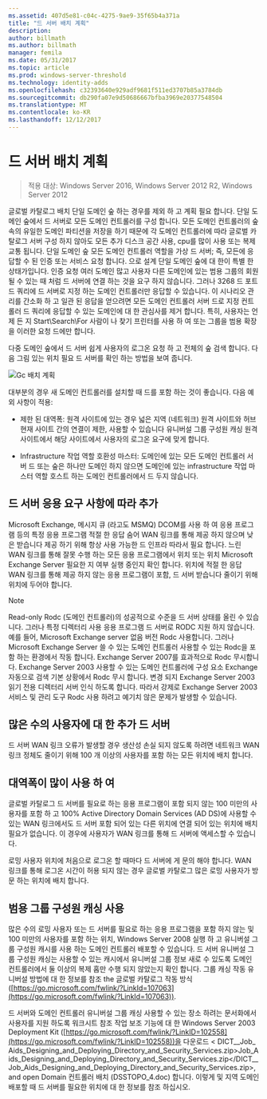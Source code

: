 ```yaml
---
ms.assetid: 407d5e81-c04c-4275-9ae9-35f65b4a371a
title: "드 서버 배치 계획"
description: 
author: billmath
ms.author: billmath
manager: femila
ms.date: 05/31/2017
ms.topic: article
ms.prod: windows-server-threshold
ms.technology: identity-adds
ms.openlocfilehash: c32393640e929adf9681f511ed3707b85a3784db
ms.sourcegitcommit: db290fa07e9d50686667bfba3969e20377548504
ms.translationtype: MT
ms.contentlocale: ko-KR
ms.lasthandoff: 12/12/2017
---
```

# <a name="planning-global-catalog-server-placement"></a>드 서버 배치 계획

>적용 대상: Windows Server 2016, Windows Server 2012 R2, Windows Server 2012

글로벌 카탈로그 배치 단일 도메인 숲 하는 경우를 제외 하 고 계획 필요 합니다. 단일 도메인 숲에서 드 서버로 모든 도메인 컨트롤러를 구성 합니다. 모든 도메인 컨트롤러의 숲 속의 유일한 도메인 파티션을 저장을 하기 때문에 각 도메인 컨트롤러에 따라 글로벌 카탈로그 서버 구성 하지 않아도 모든 추가 디스크 공간 사용, cpu를 많이 사용 또는 복제 교통 됩니다. 단일 도메인 숲 모든 도메인 컨트롤러 역할을 가상 드 서버; 즉, 모든에 응답할 수 된 인증 또는 서비스 요청 합니다. 으로 설계 단일 도메인 숲에 대 한이 특별 한 상태가입니다. 인증 요청 여러 도메인 많고 사용자 다른 도메인에 있는 범용 그룹의 회원 될 수 있는 때 처럼 드 서버에 연결 하는 것을 요구 하지 않습니다. 그러나 3268 드 포트 드 쿼리에 드 서버로 지정 하는 도메인 컨트롤러만 응답할 수 있습니다. 이 시나리오 관리를 간소화 하 고 일관 된 응답을 얻으려면 모든 도메인 컨트롤러 서버 드로 지정 컨트롤러 드 쿼리에 응답할 수 있는 도메인에 대 한 관심사를 제거 합니다. 특히, 사용자는 언제 든 지 Start\Search\For 사람이 나 찾기 프린터를 사용 하 여 또는 그룹을 범용 확장을 이러한 요청 드에만 합니다.  
  
다중 도메인 숲에서 드 서버 쉽게 사용자의 로그온 요청 하 고 전체의 숲 검색 합니다. 다음 그림 있는 위치 필요 드 서버를 확인 하는 방법을 보여 줍니다.  
  
![Gc 배치 계획](media/Planning-Global-Catalog-Server-Placement/8fc4777c-47b6-4ee7-b8ad-a04e7c5ee67f.gif)  
  
대부분의 경우 새 도메인 컨트롤러를 설치할 때 드를 포함 하는 것이 좋습니다. 다음 예외 사항이 적용:  
  
-   제한 된 대역폭: 원격 사이트에 있는 경우 넓은 지역 (네트워크) 원격 사이트와 허브 현재 사이트 간의 연결이 제한, 사용할 수 있습니다 유니버설 그룹 구성원 캐싱 원격 사이트에서 해당 사이트에서 사용자의 로그온 요구에 맞게 합니다.  
  
-   Infrastructure 작업 역할 호환성 마스터: 도메인에 있는 모든 도메인 컨트롤러 서버 드 또는 숲은 하나만 도메인 하지 않으면 도메인에 있는 infrastructure 작업 마스터 역할 호스트 하는 도메인 컨트롤러에서 드 두지 않습니다.  
  
## <a name="adding-global-catalog-servers-based-on-application-requirements"></a>드 서버 응용 요구 사항에 따라 추가  
Microsoft Exchange, 메시지 큐 (라고도 MSMQ) DCOM를 사용 하 여 응용 프로그램 등의 특정 응용 프로그램 적절 한 응답 숨어 WAN 링크를 통해 제공 하지 않으며 낮은 받습니다 제공 하기 위해 항상 사용 가능한 드 인프라 따라서 필요 합니다. 느린 WAN 링크를 통해 잘못 수행 하는 모든 응용 프로그램에서 위치 또는 위치 Microsoft Exchange Server 필요한 지 여부 실행 중인지 확인 합니다. 위치에 적절 한 응답 WAN 링크를 통해 제공 하지 않는 응용 프로그램이 포함, 드 서버 받습니다 줄이기 위해 위치에 두어야 합니다.  
  
> [!NOTE]  
> Read-only Rodc (도메인 컨트롤러)의 성공적으로 수준을 드 서버 상태를 올린 수 있습니다. 그러나 특정 디렉터리 사용 응용 프로그램 드 서버로 RODC 지원 하지 않습니다. 예를 들어, Microsoft Exchange server 없음 버전 Rodc 사용합니다. 그러나 Microsoft Exchange Server 쓸 수 있는 도메인 컨트롤러 사용할 수 있는 Rodc을 포함 하는 환경에서 작동 합니다. Exchange Server 2007를 효과적으로 Rodc 무시합니다. Exchange Server 2003 사용할 수 있는 도메인 컨트롤러에 구성 요소 Exchange 자동으로 검색 기본 상황에서 Rodc 무시 합니다. 변경 되지 Exchange Server 2003 읽기 전용 디렉터리 서버 인식 하도록 합니다. 따라서 강제로 Exchange Server 2003 서비스 및 관리 도구 Rodc 사용 하려고 예기치 않은 문제가 발생할 수 있습니다.  
  
## <a name="adding-global-catalog-servers-for-a-large-number-of-users"></a>많은 수의 사용자에 대 한 추가 드 서버  
드 서버 WAN 링크 오류가 발생할 경우 생산성 손실 되지 않도록 하려면 네트워크 WAN 링크 정체도 줄이기 위해 100 개 이상의 사용자를 포함 하는 모든 위치에 배치 합니다.  
  
## <a name="using-highly-available-bandwidth"></a>대역폭이 많이 사용 하 여  
글로벌 카탈로그 드 서버를 필요로 하는 응용 프로그램이 포함 되지 않는 100 미만의 사용자를 포함 하 고 100% Active Directory Domain Services (AD DS)에 사용할 수 있는 WAN 링크에서도 드 서버 포함 되어 있는 다른 위치에 연결 되어 있는 위치에 배치 필요가 없습니다. 이 경우에 사용자가 WAN 링크를 통해 드 서버에 액세스할 수 있습니다.  
  
로밍 사용자 위치에 처음으로 로그온 할 때마다 드 서버에 게 문의 해야 합니다. WAN 링크를 통해 로그온 시간이 허용 되지 않는 경우 글로벌 카탈로그 많은 로밍 사용자가 방문 하는 위치에 배치 합니다.  
  
## <a name="enabling-universal-group-membership-caching"></a>범용 그룹 구성원 캐싱 사용  
많은 수의 로밍 사용자 또는 드 서버를 필요로 하는 응용 프로그램을 포함 하지 않는 및 100 미만의 사용자를 포함 하는 위치, Windows Server 2008 실행 하 고 유니버설 그룹 구성원 캐시를 사용 하는 도메인 컨트롤러 배포할 수 있습니다. 드 서버 유니버설 그룹 구성원 캐싱는 사용할 수 있는 캐시에서 유니버설 그룹 정보 새로 수 있도록 도메인 컨트롤러에서 둘 이상의 복제 홉만 수행 되지 않았는지 확인 합니다. 그룹 캐싱 작동 유니버설 방법에 대 한 정보를 참조 the 글로벌 카탈로그 작동 방식 ([https://go.microsoft.com/fwlink/?LinkId=107063](https://go.microsoft.com/fwlink/?LinkId=107063)).  
  
드 서버와 도메인 컨트롤러 유니버설 그룹 캐싱 사용할 수 있는 장소 하려는 문서화에서 사용자를 지원 하도록 워크시트 참조 작업 보조 기능에 대 한 Windows Server 2003 Deployment Kit ([https://go.microsoft.com/fwlink/?LinkID=102558](https://go.microsoft.com/fwlink/?LinkID=102558))을 다운로드 < DICT__Job_ Aids_Designing_and_Deploying_Directory_and_Security_Services.zip>Job_Aids_Designing_and_Deploying_Directory_and_Security_Services.zip</DICT__Job_Aids_Designing_and_Deploying_Directory_and_Security_Services.zip>, and open Domain 컨트롤러 배치 (DSSTOPO_4.doc) 합니다. 이렇게 및 지역 도메인 배포할 때 드 서버를 필요한 위치에 대 한 정보를 참조 하십시오.  
  


